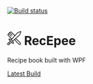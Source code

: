 [![Build status](https://ci.appveyor.com/api/projects/status/bfbyp95bomayf4k1?svg=true)](https://ci.appveyor.com/project/ghembo/recepee)
# <img src="icon.png" height="32" width="32"> RecEpee
Recipe book built with WPF

[Latest Build](https://ci.appveyor.com/project/ghembo/recepee/build/artifacts)
